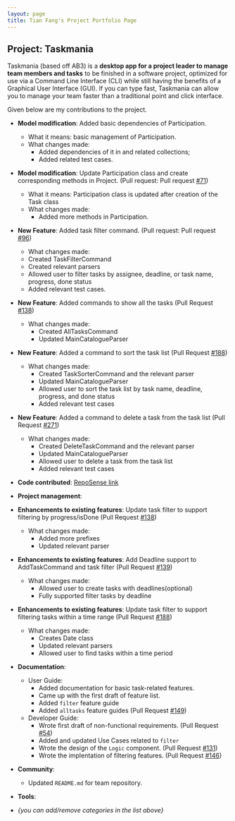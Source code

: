```yaml
---
layout: page
title: Tian Fang's Project Portfolio Page
---
```


## Project: Taskmania

Taskmania (based off AB3) is a **desktop app for a project leader to manage team members and tasks** to be finished in a software project, optimized for use via a Command Line Interface (CLI) while still having the benefits of a Graphical User Interface (GUI). If you can type fast, Taskmania can allow you to manage your team faster than a traditional point and click interface.

Given below are my contributions to the project.

* **Model modification**: Added basic dependencies of Participation.
  * What it means: basic management of Participation.
  * What changes made: 
    * Added dependencies of it in and related collections;
    * Added related test cases.
* **Model modification**: Update Participation class and create corresponding methods in Project. (Pull request: Pull request [\#71](https://github.com/AY2021S1-CS2103T-W10-3/tp/pull/71))
  * What it means: Participation class is updated after creation of the Task class
  * What changes made:
    * Added more methods in Participation.
* **New Feature**: Added task filter command. 
    (Pull request: Pull request [\#96](https://github.com/AY2021S1-CS2103T-W10-3/tp/pull/96))
    * What changes made: 
    * Created TaskFilterCommand
    * Created relevant parsers
    * Allowed user to filter tasks by assignee, deadline, or task name, progress, done status
    * Added relevant test cases.
* **New Feature**: Added commands to show all the tasks
    (Pull Request [\#138](https://github.com/AY2021S1-CS2103T-W10-3/tp/pull/138))
  * What changes made: 
    * Created AllTasksCommand
    * Updated MainCatalogueParser
* **New Feature**: Added a command to sort the task list
    (Pull Request [\#188](https://github.com/AY2021S1-CS2103T-W10-3/tp/pull/188))
  * What changes made: 
    * Created TaskSorterCommand and the relevant parser
    * Updated MainCatalogueParser
    * Allowed user to sort the task list by task name, deadline, progress, and done status
    * Added relevant test cases
* **New Feature**: Added a command to delete a task from the task list
    (Pull Request [\#271](https://github.com/AY2021S1-CS2103T-W10-3/tp/pull/271))
  * What changes made: 
    * Created DeleteTaskCommand and the relevant parser
    * Updated MainCatalogueParser
    * Allowed user to delete a task from the task list
    * Added relevant test cases
* **Code contributed**: [RepoSense link](https://nus-cs2103-ay2021s1.github.io/tp-dashboard/#breakdown=true&search=&sort=groupTitle&sortWithin=title&since=2020-08-14&timeframe=commit&mergegroup=&groupSelect=groupByRepos&checkedFileTypes=docs~functional-code~test-code~other&tabOpen=true&tabType=authorship&zFR=false&tabAuthor=T-Fang&tabRepo=AY2021S1-CS2103T-W10-3%2Ftp%5Bmaster%5D&authorshipIsMergeGroup=false&authorshipFileTypes=docs~functional-code~test-code)
* **Project management**:
* **Enhancements to existing features**: Update task filter to support filtering by progress/isDone 
    (Pull Request [\#138](https://github.com/AY2021S1-CS2103T-W10-3/tp/pull/138))
    * What changes made: 
        * Added more prefixes
        * Updated relevant parser
* **Enhancements to existing features**: Add Deadline support to AddTaskCommand and task filter
    (Pull Request [\#139](https://github.com/AY2021S1-CS2103T-W10-3/tp/pull/139))
    * What changes made: 
        * Allowed user to create tasks with deadlines(optional)
        * Fully supported filter tasks by deadline
* **Enhancements to existing features**: Update task filter to support filtering tasks within a time range 
    (Pull Request [\#188](https://github.com/AY2021S1-CS2103T-W10-3/tp/pull/188))
    * What changes made: 
        * Creates Date class
        * Updated relevant parsers
        * Allowed user to find tasks within a time period


* **Documentation**:
  * User Guide:
    * Added documentation for basic task-related features.
    * Came up with the first draft of feature list.
    * Added `filter` feature guide
    * Added `alltasks` feature guides (Pull Request [\#149](https://github.com/AY2021S1-CS2103T-W10-3/tp/pull/149))
  * Developer Guide:
    * Wrote first draft of non-functional requirements. (Pull Request [\#54](https://github.com/AY2021S1-CS2103T-W10-3/tp/pull/54))
    * Added and updated Use Cases related to `filter`
    * Wrote the design of the `Logic` component. (Pull Request [\#131](https://github.com/AY2021S1-CS2103T-W10-3/tp/pull/131))
    * Wrote the implentation of filtering features. (Pull Request [\#146](https://github.com/AY2021S1-CS2103T-W10-3/tp/pull/146))
* **Community**:
  * Updated `README.md` for team repository.
* **Tools**:
* _{you can add/remove categories in the list above}_
